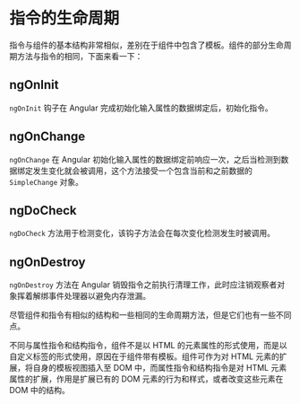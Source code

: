 # 指令的生命周期

指令与组件的基本结构非常相似，差别在于组件中包含了模板。组件的部分生命周期方法与指令的相同，下面来看一下：

## ngOnInit

`ngOnInit` 钩子在 Angular 完成初始化输入属性的数据绑定后，初始化指令。

## ngOnChange

`ngOnChange` 在 Angular 初始化输入属性的数据绑定前响应一次，之后当检测到数据绑定发生变化就会被调用，这个方法接受一个包含当前和之前数据的 `SimpleChange` 对象。

## ngDoCheck

`ngDoCheck` 方法用于检测变化，该钩子方法会在每次变化检测发生时被调用。

## ngOnDestroy

`ngOnDestroy` 方法在 Angular 销毁指令之前执行清理工作，此时应注销观察者对象挥着解绑事件处理器以避免内存泄漏。

尽管组件和指令有相似的结构和一些相同的生命周期方法，但是它们也有一些不同点。

不同与属性指令和结构指令，组件不是以 HTML 的元素属性的形式使用，而是以自定义标签的形式使用，原因在于组件带有模板。组件可作为对 HTML 元素的扩展，将自身的模板视图插入至 DOM 中，而属性指令和结构指令是对 HTML 元素属性的扩展，作用是扩展已有的 DOM 元素的行为和样式，或者改变这些元素在 DOM 中的结构。

